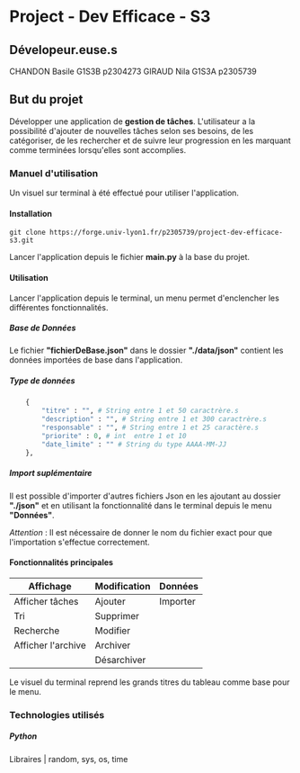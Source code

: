 # Project - Dev Efficace - S3

## Dévelopeur.euse.s
CHANDON Basile G1S3B p2304273
GIRAUD Nila G1S3A p2305739

## But du projet
Développer une application de **gestion de tâches**. L'utilisateur a la possibilité d'ajouter de nouvelles tâches selon ses besoins, de les catégoriser, de les rechercher et de suivre leur progression en les marquant comme terminées lorsqu'elles sont accomplies. 

### Manuel d'utilisation

Un visuel sur terminal à été effectué pour utiliser l'application.

#### Installation 

```git
git clone https://forge.univ-lyon1.fr/p2305739/project-dev-efficace-s3.git
```
Lancer l'application depuis le fichier **main.py** à la base du projet.

#### Utilisation

Lancer l'application depuis le terminal, un menu permet d'enclencher les différentes fonctionnalités.

##### **Base de Données**

Le fichier **"fichierDeBase.json"** dans le dossier **"./data/json"** contient les données importées de base dans l'application. 

##### **Type de données**

```python
    {
        "titre" : "", # String entre 1 et 50 caractrère.s
        "description" : "", # String entre 1 et 300 caractrère.s
        "responsable" : "", # String entre 1 et 25 caractère.s
        "priorite" : 0, # int  entre 1 et 10 
        "date_limite" : "" # String du type AAAA-MM-JJ
    },
```

##### **Import suplémentaire**

Il est possible d'importer d'autres fichiers Json en les ajoutant au dossier **"./json"** et en utilisant la fonctionnalité dans le terminal depuis le menu **"Données"**.

*Attention* : Il est nécessaire de donner le nom du fichier exact pour que l'importation s'effectue correctement.

#### Fonctionnalités principales

|Affichage          |Modification|Données   | 
|         -         |     -      |     -    |
|Afficher tâches    | Ajouter    | Importer |
|Tri                | Supprimer  |          |
|Recherche          | Modifier   |          |
|Afficher l'archive | Archiver   |          |
|                   |Désarchiver |          |

Le visuel du terminal reprend les grands titres du tableau comme base pour le menu.

### Technologies utilisés
##### Python 
Libraires | random, sys, os, time

            